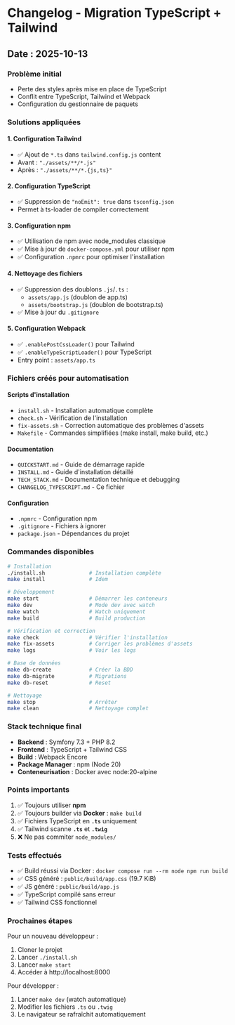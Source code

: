 # Changelog - Migration TypeScript + Tailwind

## Date : 2025-10-13

### Problème initial
- Perte des styles après mise en place de TypeScript
- Conflit entre TypeScript, Tailwind et Webpack
- Configuration du gestionnaire de paquets

### Solutions appliquées

#### 1. Configuration Tailwind
- ✅ Ajout de `*.ts` dans `tailwind.config.js` content
- Avant : `"./assets/**/*.js"`
- Après : `"./assets/**/*.{js,ts}"`

#### 2. Configuration TypeScript
- ✅ Suppression de `"noEmit": true` dans `tsconfig.json`
- Permet à ts-loader de compiler correctement

#### 3. Configuration npm
- ✅ Utilisation de npm avec node_modules classique
- ✅ Mise à jour de `docker-compose.yml` pour utiliser npm
- ✅ Configuration `.npmrc` pour optimiser l'installation

#### 4. Nettoyage des fichiers
- ✅ Suppression des doublons `.js`/`.ts` :
  - `assets/app.js` (doublon de app.ts)
  - `assets/bootstrap.js` (doublon de bootstrap.ts)
- ✅ Mise à jour du `.gitignore`

#### 5. Configuration Webpack
- ✅ `.enablePostCssLoader()` pour Tailwind
- ✅ `.enableTypeScriptLoader()` pour TypeScript
- Entry point : `assets/app.ts`

### Fichiers créés pour automatisation

#### Scripts d'installation
- `install.sh` - Installation automatique complète
- `check.sh` - Vérification de l'installation
- `fix-assets.sh` - Correction automatique des problèmes d'assets
- `Makefile` - Commandes simplifiées (make install, make build, etc.)

#### Documentation
- `QUICKSTART.md` - Guide de démarrage rapide
- `INSTALL.md` - Guide d'installation détaillé
- `TECH_STACK.md` - Documentation technique et debugging
- `CHANGELOG_TYPESCRIPT.md` - Ce fichier

#### Configuration
- `.npmrc` - Configuration npm
- `.gitignore` - Fichiers à ignorer
- `package.json` - Dépendances du projet

### Commandes disponibles

```bash
# Installation
./install.sh              # Installation complète
make install              # Idem

# Développement
make start                # Démarrer les conteneurs
make dev                  # Mode dev avec watch
make watch                # Watch uniquement
make build                # Build production

# Vérification et correction
make check                # Vérifier l'installation
make fix-assets           # Corriger les problèmes d'assets
make logs                 # Voir les logs

# Base de données
make db-create            # Créer la BDD
make db-migrate           # Migrations
make db-reset             # Reset

# Nettoyage
make stop                 # Arrêter
make clean                # Nettoyage complet
```

### Stack technique final

- **Backend** : Symfony 7.3 + PHP 8.2
- **Frontend** : TypeScript + Tailwind CSS
- **Build** : Webpack Encore
- **Package Manager** : npm (Node 20)
- **Conteneurisation** : Docker avec node:20-alpine

### Points importants

1. ✅ Toujours utiliser **npm**
2. ✅ Toujours builder via **Docker** : `make build`
3. ✅ Fichiers TypeScript en **`.ts`** uniquement
4. ✅ Tailwind scanne **`.ts`** et **`.twig`**
5. ❌ Ne pas commiter `node_modules/`

### Tests effectués

- ✅ Build réussi via Docker : `docker compose run --rm node npm run build`
- ✅ CSS généré : `public/build/app.css` (19.7 KiB)
- ✅ JS généré : `public/build/app.js`
- ✅ TypeScript compilé sans erreur
- ✅ Tailwind CSS fonctionnel

### Prochaines étapes

Pour un nouveau développeur :
1. Cloner le projet
2. Lancer `./install.sh`
3. Lancer `make start`
4. Accéder à http://localhost:8000

Pour développer :
1. Lancer `make dev` (watch automatique)
2. Modifier les fichiers `.ts` ou `.twig`
3. Le navigateur se rafraîchit automatiquement
